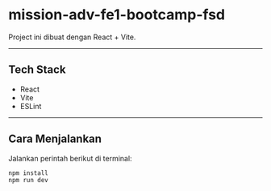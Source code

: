 # mission-adv-fe1-bootcamp-fsd

Project ini dibuat dengan React + Vite.

---

## Tech Stack

- React
- Vite
- ESLint

---

## Cara Menjalankan

Jalankan perintah berikut di terminal:

```bash
npm install
npm run dev
```
